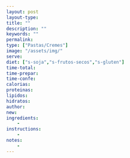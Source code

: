 ```yaml
---
layout: post
layout-type:
title: ""
description: ""
keywords: ""
permalink: 
type: ["Pastas/Cremes"]
image: "/assets/img/"
serve:
diet: ["s-soja","s-frutos-secos","s-gluten"]
time-total: 
time-prepar: 
time-confe: 
calorias:
proteinas:
lipidos:
hidratos:
author: 
new:
ingredients:
    - 
instructions:
    - 
notes:
    - 
---
```


